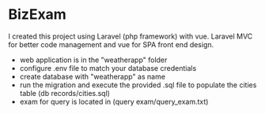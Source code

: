# BizExam

I created this project using Laravel (php framework) with vue.
Laravel MVC for better code management and vue for SPA front end design.

- web application is in the "weatherapp" folder
- configure .env file to match your database credentials
- create database with "weatherapp" as name
- run the migration and execute the provided .sql file to populate the cities table (db records/cities.sql)
- exam for query is located in (query exam/query_exam.txt)
